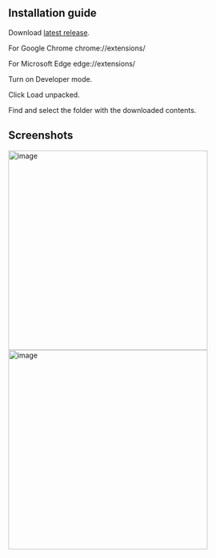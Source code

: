 **Installation guide**
-----------------------
  Download [latest release](https://github.com/danielobCA/QuickCopy/releases).
  
  For Google Chrome chrome://extensions/
  
  For Microsoft Edge edge://extensions/
  
  Turn on Developer mode.
  
  Click Load unpacked.
  
  Find and select the folder with the downloaded contents.

Screenshots
-----------------------

<img width="398" alt="image" src="https://github.com/user-attachments/assets/541a04b6-0b20-43ff-8b76-335a09fee5d1">
<img width="398" alt="image" src="https://github.com/user-attachments/assets/017385ae-71d8-4d19-a3f7-db635d255810">






